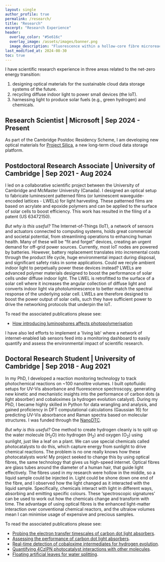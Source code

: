 ```yaml
---
layout: single
author_profile: true
permalink: /research/
title: "Research"
excerpt: "Research Experience"
header:
  overlay_color: "#5e616c"
  overlay_image: /assets/images/banner.png
  image_description: "Fluorescence within a hollow-core fibre microreactor."
last_modified_at: 2024-08-30
toc: true
---
```

I have scientific research experience in three areas related to the net-zero energy transition: 
1. designing optical materials for the sustainable cloud data storage systems of the future.
2. recycling diffuse indoor light to power small devices (the IoT).
3. harnessing light to produce solar fuels (e.g., green hydrogen) and chemicals. 

## Research Scientist | Microsoft | Sep 2024 - Present
As part of the Cambridge Postdoc Residency Scheme, I am developing new optical materials for [Project Silica](https://www.microsoft.com/en-us/research/project/project-silica/), a new long-term cloud data storage platform.

## Postdoctoral Research Associate | University of Cambridge | Sep 2021 - Aug 2024
I led on a collaborative scientific project between the University of Cambridge and McMaster University (Canada). I designed an optical setup to fabricate luminescent patterned films (or luminescent waveguide-encoded lattices - LWELs) for light harvesting. These patterned films are based on acrylate and epoxide polymers and can be applied to the surface of solar cells to boost efficiency. This work has resulted in the filing of a patent (US 63472150). 

*But why is this useful?* The Internet-of-Things (IoT), a network of sensors and actuators connected to computing systems, holds great commercial and societal potential, from streamlining operations to enhancing human health. Many of these will be “fit and forget” devices, creating an urgent demand for off-grid power sources. Currently, most IoT nodes are powered by batteries. However, battery replacement translates into incremental costs through the product life cycle, huge environmental impact during disposal, and significant safety risks in some applications. Could we recyle ambient indoor light to perpetually power these devices instead? LWELs are advanced polymer materials designed to boost the performance of solar cells under diffuse indoor light. The LWEL is retrofitted to the surface of a solar cell where it increases the angular collection of diffuse light and converts indoor light via photoluminescence to better match the spectral response of the underlying solar cell. LWELs are therefore designed to boost the power output of solar cells, such they have sufficient power to drive the networking protocols that underpin the IoT.

To read the associated publications please see:
* [How introducing luminophores affects photopolymerisation](https://doi.org/10.1021/acsapm.4c00484)

I have also led efforts to implement a 'living lab' where a network of internet-enabled lab sensors feed into a monitoring dashboard to easily quantify and assess the environmental impact of scientific research. 

## Doctoral Research Student | University of Cambridge | Sep 2018 - Aug 2021
In my PhD, I developed a reaction monitoring technology to track photochemical reactions on ~100 nanolitre volumes. I built optofluidic setups for UV-Vis absorbance and fluorescence spectroscopy, generating new kinetic and mechanistic insights into the performance of carbon dots (a light absorber) and cobaloximes (a hydrogen evolution catalyst). During my PhD, I became highly skilled in Python for data wrangling and analysis, and gained proficiency in DFT computational calculations (Gaussian 16) for predicting UV-Vis absorbance and Raman spectra based on molecular structures. I was funded through the [NanoDTC](https://www.nanodtc.cam.ac.uk/).

*But why is this useful?* One method to create hydrogen cleanly is to split up the water molecule (H<sub>2</sub>O) into hydrogen (H<sub>2</sub>) and oxygen (O<sub>2</sub>) using sunlight, just like a leaf on a plant. We can use special chemicals called photocatalysts to do this, which capture energy from sunlight to drive chemical reactions. The problem is no one really knows how these photocatalysts work! My project seeked to change this by using optical fibres, the same technology that gives us high-speed internet. Optical fibres are glass tubes around the diameter of a human hair, that guide light effectively. The fibres used in my research were hollow in the middle, so a liquid sample could be injected in. Light could be shone down one end of the fibre, and I observed how the light changed as it interacted with the liquid sample. Specifically, chemicals interact with light in different ways, absorbing and emitting specific colours. These ‘spectroscopic signatures’ can be used to work out how the chemicals change and transform with time. The advantage of using optical fibres is the enhanced light-matter interaction over conventional chemical reactors, and the ultralow volumes mean I can minimise usage of expensive and precious samples.

To read the associated publications please see:
* [Probing the electron transfer timescales of carbon dot light absorbers](https://doi.org/10.1021/acscatal.4c02327).
* [Assessing the performance of carbon dot light absorbers](https://doi.org/10.1021/acscatal.3c02212).
* [Real-time detection of cobaloxime intermediates for hydrogen evolution](https://doi.org/10.1002/ange.202214788).
* [Quantifying 4CzIPN photocatalyst interactions with other molecules](https://doi.org/10.1039/D2CC03996F).
* [Floating artificial leaves for water splitting](https://doi.org/10.1038/s41586-022-04978-6). 